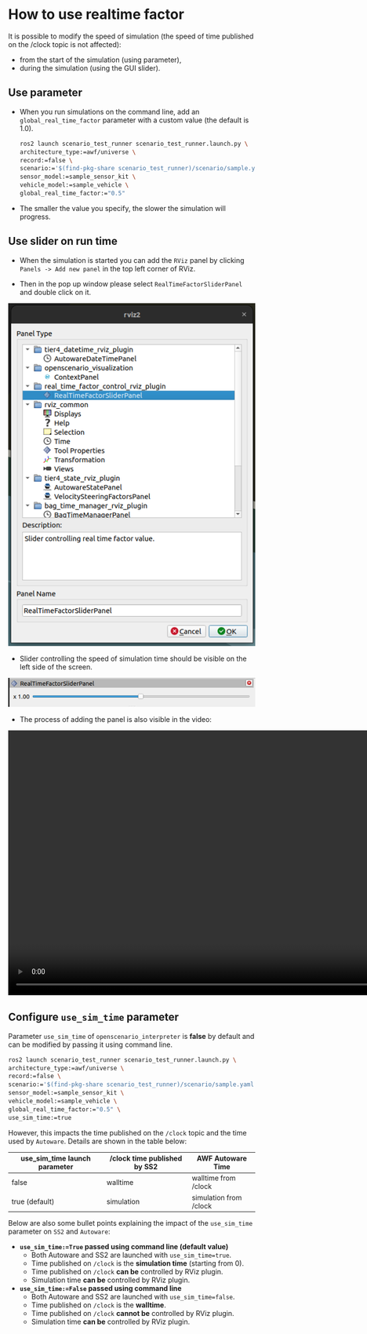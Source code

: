 # How to use realtime factor

It is possible to modify the speed of simulation (the speed of time published on the /clock topic is not affected):

- from the start of the simulation (using parameter),
- during the simulation (using the GUI slider).

## Use parameter

 - When you run simulations on the command line, add an `global_real_time_factor`  parameter with a custom value (the default is 1.0). 

   ```bash
   ros2 launch scenario_test_runner scenario_test_runner.launch.py \
   architecture_type:=awf/universe \
   record:=false \
   scenario:='$(find-pkg-share scenario_test_runner)/scenario/sample.yaml' \
   sensor_model:=sample_sensor_kit \
   vehicle_model:=sample_vehicle \
   global_real_time_factor:="0.5"
   ``` 

 - The smaller the value you specify, the slower the simulation will progress.

## Use slider on run time 

- When the simulation is started you can add the `RViz` panel by clicking `Panels -> Add new panel` in the top left corner of RViz.

- Then in the pop up window please select `RealTimeFactorSliderPanel` and double click on it.

![Panel](../../image/realtime_factor/panel.png)

- Slider controlling the speed of simulation time should be visible on the left side of the screen.

![Slider](../../image/realtime_factor/slider.png)

- The process of adding the panel is also visible in the video:

<video width="1080" controls muted>
    <source src="/image/realtime_factor/video.mp4" type="video/mp4">
</video>


## Configure `use_sim_time` parameter

Parameter `use_sim_time` of `openscenario_interpreter` is **false** by default and can be modified by passing it using command line.


   ```bash
   ros2 launch scenario_test_runner scenario_test_runner.launch.py \
   architecture_type:=awf/universe \
   record:=false \
   scenario:='$(find-pkg-share scenario_test_runner)/scenario/sample.yaml' \
   sensor_model:=sample_sensor_kit \
   vehicle_model:=sample_vehicle \
   global_real_time_factor:="0.5" \
   use_sim_time:=true
   ``` 

However, this impacts the time published on the `/clock` topic and the time used by `Autoware`.
Details are shown in the table below:

| use_sim_time launch parameter | /clock time published by SS2 | AWF Autoware Time      |
| ----------------------------- | ---------------------------- | ---------------------- |
| false                         | walltime                     | walltime from /clock   |
| true (default)                | simulation                   | simulation from /clock |

Below are also some bullet points explaining the impact of the `use_sim_time` parameter on `SS2` and `Autoware`:

 - **`use_sim_time:=True` passed using command line (default value)**
    - Both Autoware and SS2 are launched with `use_sim_time=true`. 
    - Time published on `/clock` is the **simulation time** (starting from 0). 
    - Time published on `/clock` **can be** controlled by RViz plugin. 
    - Simulation time **can be** controlled by RViz plugin.
 - **`use_sim_time:=False` passed using command line**
     - Both Autoware and SS2 are launched with `use_sim_time=false`. 
     - Time published on `/clock` is the **walltime**. 
     - Time published on `/clock` **cannot be** controlled by RViz plugin. 
     - Simulation time **can be** controlled by RViz plugin.

